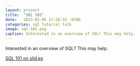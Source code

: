 ```yaml
---
layout: project
title:  "SQL 101"
date:   2013-05-05 17:26:32 -0500
categories: sql tutorial talk
image: sql-101.png
caption: Interested in an overview of SQL? This may help.
---
```


Interested in an overview of SQL? This may help.

[SQL 101 on slid.es](http://slides.com/petercompernolle/sql)
